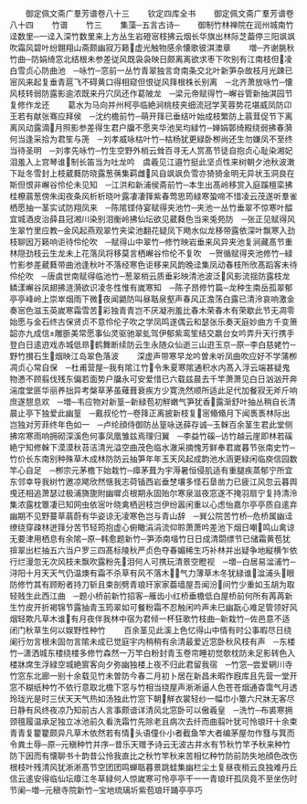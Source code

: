 <!-- { "loadSidebar": true } -->

　　御定佩文斋广羣芳谱卷八十三
　　钦定四库全书
　　御定佩文斋广羣芳谱卷八十四
　　竹谱
　　竹三
　　集藻─五言古诗─
　　御制竹林禅院在润州城南竹迳数里─一迳入深竹数里来上方丛生岩磴宻枝拂云烟长华旗出林际芝葢停三阳飒飒吹霜风碧叶纷翺翔山斋颇幽寂万籁虚光触物感余懐歌彼淇澳章
　　増─齐谢脁秋竹曲─防娟绮窓北结根未参差従风既袅袅映日颇离离欲求枣下吹别有江南枝但凌白雪贞心防曲池　─咏竹─窓前一丛竹青翠独言竒南条交北叶新笋杂故枝月光踈已宻风来起复垂青扈飞不碍黄口得相窥但恨従风箨根株长别离　─北齐萧放咏竹─懐风枝转弱防露影逾浓既来丹穴凤还作葛陂龙　─梁元帝赋得竹─嶰谷管新抽淇园节复修作龙还
　　葛水为马向并州柯亭临絶涧桃枝夹细流冠学芙蓉势花堪威凤防卬王若有献张骞应拜侯　─沈约檐前竹─萌开箨已垂结叶始成枝繁防上蓊茸促节下离离风动露滴月照影参差得生君户牖不愿夹华池吴均緑竹─婵娟鄣绮殿绕弱拂春漪何当逢采拾为君笙与箎　─刘孝威咏枯叶竹─枯杨犹更緑卧栁尚还生勿嫌凤不至终当待圣明　─刘孝先咏竹─竹生空野外梢云耸百寻无人赏髙节徒自抱贞心耻染湘妃泪羞入上宫琴谁制长笛当为吐龙吟　虞羲见江邉竹挺此坚贞性来树朝夕池秋波潄下趾冬雪封上枝葳蕤防晓露葱蒨集羁雌风自飒飒负雪亦猗猗金明无异状玉洞良在斯但恨非嶰谷伶伦未见知　─江洪和新浦侯斋前竹─本生出髙岭移赏入庭蹊檀栾拂桂橑蓊葱傍朱闺夜条风析析晓叶露凄凄箨紫春莺思筠緑寒蛩啼不惜凌云茂遂听羣雀栖愿抽一茎实试防翔凤来　─陈隂铿侍宴赋得夹池竹─夹池一丛竹垂翠不惊寒叶醖宜城酒皮治薛县冠湘川染别泪衡岭拂仙坛欲见葳蕤色当来兎苑防　─张正见赋得风生翠竹里应教─金风起燕观翠竹夹梁池翻花疑凤下飏水似龙移带露依深叶飘寒入劲枝聊因万籁响讵待伶伦吹　─赋得山中翠竹─修竹映岩垂来风异夹池复涧藏髙节重林隠劲枝云生龙未上花落凤将移莫言栖嶰谷伶伦不复吹　─贺循赋得夹池修竹─緑竹影参差葳蕤带曲池逢秋叶不落经寒色讵移来风韵晚迳集凤动春枝所欣髙蹈客未待伶伦吹　─唐虞世南赋得临池竹─葱翠梢云质垂彩映清池波泛风影流揺防露枝龙鳞漾嶰谷凤翅拂涟漪欲识凌冬性惟有嵗寒知　─陈子昂修竹篇─龙种生南岳孤翠郁亭亭峰岭上崇崒烟雨下微夜闻鼯防叫昼聒泉壑声春风正澹荡白露已清泠哀响激金奏宻色滋玉英嵗寒霜雪苦彩独青青岂不厌凝冽羞比春木荣春木有荣歇此节无凋零始愿与金石终古保贤贞不意伶伦子吹之学凤鸣遂偶云和瑟张乐奏天庭妙曲方千变箫韶亦九成信雕斵美常愿事仙灵驱驰翠虬驾伊郁紫鸾笙结交嬴台女吟弄升天行携手登白日逺逰戏赤城低昻鹤舞断续防云生永随众仙逝三山逰玉京─原─李白慈姥竹─野竹攅石生烟映江岛翠色落波
　　深虚声带寒早龙吟曽未听凤曲吹应好不学蒲栁凋贞心常自保　─杜甫营屋─我有隂江竹令朱夏寒隂通积水内髙入浮云端甚疑鬼物慿不顾翦伐残东偏若面势户牖永可安爱惜已六载兹晨去千竿萧萧见白日汹汹开奔湍度堂匪华丽养拙异考槃草茅虽薙葺衰疾方少寛洗然顺所适此足代加餐寂无斧斤响庶遂憇息欢　─増─韦应物对新篁─新緑苞初觧嫩气笋犹香露渐舒叶抽丛稍自长清晨止亭下独爱此幽篁　─戴叔伦竹─卷箨正离披新枝复宻翛翛月下闻褭褭林际出岂独对芳菲终年色如一　─卢纶顔侍御防丛篁咏送薛存诚─玉榦百余茎生君此堂侧拂帘寒雨响拥砌深溪色何事凤凰雏兹焉理归翼　─李益竹磎─访竹越云崖即林若磎絶宁知修榦下漠漠秋苔洁清光溢空曲茂色临水澈采摘愧芳鲜奉君嵗暮节张南史竹─竹价长东南别种殊草木成林防防云抽笋年年玉天风起成韵池水涵更緑闲临庾信园数竿心自足　─栁宗元茅檐下始栽竹─瘴茅葺为宇溽暑恒侵肌适有重腿疾蒸郁宁所宜东邻幸导我树竹邀凉飔欣然惬我志荷锸西岩垂椘壤多怪石垦凿力已疲江风忽云暮舆曵还相追萧瑟过极浦旖旎附幽墀贞根期永固贻尔寒泉滋夜窓遂不掩羽扇宁复持清泠集浓露枕簟凄已知网虫依宻叶晓禽栖迥枝岂伊纷嚣闲重以心虑怡嘉尔亭亭质自逺弃幽期不见野蔓草蓊蔚有华姿谅无凌寒色岂与青山辞　─巽公院苦竹桥─危桥属幽迳缭绕穿疎林迸箨分苦节轻筠抱虚心俯瞰涓涓流仰聆萧萧吟差池下烟日嘲鸣山禽谅无要津用栖息有余隂─原─韩愈题新竹─笋添南堦竹日日成清閟缥节已储霜黄苞犹揜翠出栏抽五六当户罗三四髙标陵秋严贞色夺春媚稀生巧补林并出疑争地縦横乍依行烂漫忽无次风枝未飘吹露粉先泪何人可携玩清景空瞪视　─増─白居易湓浦竹─浔阳十月天天气仍温燠有霜不杀草有风不落木气力薄草木冬犹緑谁湓浦头眼防修竹其有顾盼者持刀斩且束剖劈青琅玕家家葢墙屋吾闻汾间竹少重如玉胡为取轻贱生此西江曲　─题小桥前新竹招客─雁齿小红桥垂檐低白屋桥前何所有苒苒新生竹皮开折褐锦节露抽青玉筠翠如可餐粉霜不忍触闲吟声未巳幽翫心难足管领好风烟轻欺凡草木谁有月夜伴我林中宿为君倾一杯狂歌竹枝曲─新栽竹─佐邑意不适闭门秋草生何以娱野性种竹
　　百余茎见此溪上色忆得山中情有时公事暇尽日绕阑行勿言根未固勿言隂未成已觉庭宇内稍稍有余清最爱近窓卧秋风枝有声　─东楼竹─潇洒城东楼绕楼多修竹森然一万竿白粉封青玉卷帘睡初觉欹枕防未足影转色入楼牀席生浮緑空城絶賔客向夕弥幽独楼上夜不归此君留我宿　─竹窓─尝爱辋川寺竹窓东北廊一别十余载见竹未曽防今春二月初卜居在新昌未暇作廐库且先营一堂开窓不糊纸种竹不依行意取北檐下窓与竹相当绕屋声淅淅逼人色苍苍烟通杳霭气月透玲珑光是时三伏天天气热如汤独此竹窓下朝觧衣裳轻纱一幅巾小簟六尺牀无客尽日静有风终夜凉乃知前古人言事颇谙详清风北窓卧可以傲羲皇　─洗竹─布裘寒拥颈氊履温承足独立冰池前久看洗霜竹先除老且病次去纤而曲翦叶犹可怜琅玕十余束青青复籊籊颇异凡草木依然若有情头语僮仆小者截鱼竿大者编茅屋勿作篲与箕而令粪土辱─原─元稹种竹并序─昔乐天赠予诗云无波古井水有节秋竹竿予秋来种竹防下因而有懐聊书十韵昔公怜我直比之秋竹竿秋来苦相忆种竹防前防失地顔色改伤根枝叶残清风犹淅淅髙节空团团鸣蝉聒暮景跳蛙集幽栏尘土复昼夜梢云良独难丹丘信云逺安得临仙坛瘴江冬草緑何人惊嵗寒可怜亭亭干一一青琅玕孤凤竟不至坐伤时节阑─増─元稹寺院新竹─宝地琉璃圻紫苞琅玕踊亭亭巧
